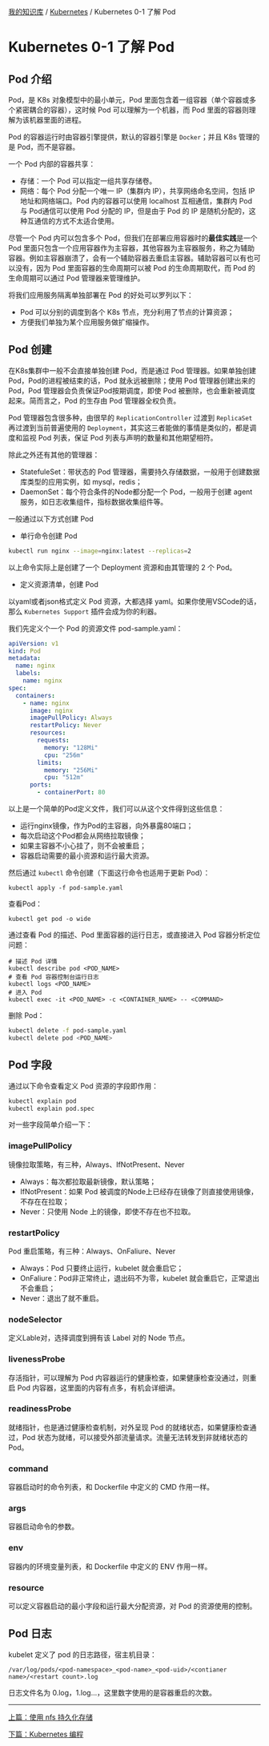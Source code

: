 [我的知识库](../README.md) / [Kubernetes](zz_gneratered_mdi.md) / Kubernetes 0-1 了解 Pod

# Kubernetes 0-1 了解 Pod

## Pod 介绍

Pod，是 K8s 对象模型中的最小单元，Pod 里面包含着一组容器（单个容器或多个紧密耦合的容器），这时候 Pod 可以理解为一个机器，而 Pod 里面的容器则理解为该机器里面的进程。

Pod 的容器运行时由容器引擎提供，默认的容器引擎是 `Docker`；并且 K8s 管理的是 Pod，而不是容器。

一个 Pod 内部的容器共享：

- 存储：一个 Pod 可以指定一组共享存储卷。
- 网络：每个 Pod 分配一个唯一 IP（集群内 IP），共享网络命名空间，包括 IP 地址和网络端口。Pod 内的容器可以使用 localhost 互相通信，集群内 Pod 与 Pod通信可以使用 Pod 分配的 IP，但是由于 Pod 的 IP 是随机分配的，这种互通信的方式不太适合使用。

尽管一个 Pod 内可以包含多个 Pod，但我们在部署应用容器时的**最佳实践**是一个 Pod 里面只包含一个应用容器作为主容器，其他容器为主容器服务，称之为辅助容器。例如主容器崩溃了，会有一个辅助容器去重启主容器。辅助容器可以有也可以没有，因为 Pod 里面容器的生命周期可以被 Pod 的生命周期取代，而 Pod 的生命周期可以通过 Pod 管理器来管理维护。

将我们应用服务隔离单独部署在 Pod 的好处可以罗列以下：

- Pod 可以分别的调度到各个 K8s 节点，充分利用了节点的计算资源；
- 方便我们单独为某个应用服务做扩缩操作。

## Pod 创建

在K8s集群中一般不会直接单独创建 Pod，而是通过 Pod 管理器。如果单独创建 Pod，Pod的进程被结束的话，Pod 就永远被删除；使用 Pod 管理器创建出来的Pod，Pod 管理器会负责保证Pod按期调度，即使 Pod 被删除，也会重新被调度起来。简而言之，Pod 的生存由 Pod 管理器全权负责。

Pod 管理器包含很多种，由很早的 `ReplicationController` 过渡到 `ReplicaSet` 再过渡到当前普遍使用的 `Deployment`，其实这三者能做的事情是类似的，都是调度和监视 Pod 列表，保证 Pod 列表与声明的数量和其他期望相符。

除此之外还有其他的管理器：

- StatefuleSet：带状态的 Pod 管理器，需要持久存储数据，一般用于创建数据库类型的应用实例，如 mysql，redis；
- DaemonSet：每个符合条件的Node都分配一个 Pod，一般用于创建 agent 服务，如日志收集组件，指标数据收集组件等。

一般通过以下方式创建 Pod

- 单行命令创建 Pod

```bash
kubectl run nginx --image=nginx:latest --replicas=2
```

以上命令实际上是创建了一个 Deployment 资源和由其管理的 2 个 Pod。

- 定义资源清单，创建 Pod

以yaml或者json格式定义 Pod 资源，大都选择 yaml。如果你使用VSCode的话，那么 `Kubernetes Support` 插件会成为你的利器。

我们先定义个一个 Pod 的资源文件 pod-sample.yaml：

```yaml
apiVersion: v1
kind: Pod
metadata:
  name: nginx
  labels:
    name: nginx
spec:
  containers:
    - name: nginx
      image: nginx
      imagePullPolicy: Always
      restartPolicy: Never
      resources:
        requests:
          memory: "128Mi"
          cpu: "256m"
        limits:
          memory: "256Mi"
          cpu: "512m"
      ports:
        - containerPort: 80
```

以上是一个简单的Pod定义文件，我们可以从这个文件得到这些信息：

- 运行nginx镜像，作为Pod的主容器，向外暴露80端口；
- 每次启动这个Pod都会从网络拉取镜像；
- 如果主容器不小心挂了，则不会被重启；
- 容器启动需要的最小资源和运行最大资源。

然后通过 `kubectl` 命令创建（下面这行命令也适用于更新 Pod）：

```shell
kubectl apply -f pod-sample.yaml
```

查看Pod：

```shell
kubectl get pod -o wide
```

通过查看 Pod 的描述、Pod 里面容器的运行日志，或直接进入 Pod 容器分析定位问题：

```shell
# 描述 Pod 详情
kubectl describe pod <POD_NAME>
# 查看 Pod 容器控制台运行日志
kubectl logs <POD_NAME>
# 进入 Pod
kubectl exec -it <POD_NAME> -c <CONTAINER_NAME> -- <COMMAND>
```

删除 Pod：

```bash
kubectl delete -f pod-sample.yaml
kubectl delete pod <POD_NAME>
```

## Pod 字段

通过以下命令查看定义 Pod 资源的字段即作用：

```bash
kubectl explain pod
kubectl explain pod.spec
```

对一些字段简单介绍一下：

### imagePullPolicy

镜像拉取策略，有三种，Always、IfNotPresent、Never

- Always：每次都拉取最新镜像，默认策略；
- IfNotPresent：如果 Pod 被调度的Node上已经存在镜像了则直接使用镜像，不存在在拉取；
- Never：只使用 Node 上的镜像，即使不存在也不拉取。

### restartPolicy

Pod 重启策略，有三种：Always、OnFaliure、Never

- Always：Pod 只要终止运行，kubelet 就会重启它；
- OnFaliure：Pod非正常终止，退出码不为零，kubelet 就会重启它，正常退出不会重启；
- Never：退出了就不重启。

### nodeSelector

定义Lable对，选择调度到拥有该 Label 对的 Node 节点。

### livenessProbe

存活指针，可以理解为 Pod 内容器运行的健康检查，如果健康检查没通过，则重启 Pod 内容器，这里面的内容有点多，有机会详细讲。

### readinessProbe

就绪指针，也是通过健康检查机制，对外呈现 Pod 的就绪状态，如果健康检查通过，Pod 状态为就绪，可以接受外部流量请求。流量无法转发到非就绪状态的 Pod。

### command

容器启动时的命令列表，和 Dockerfile 中定义的 CMD 作用一样。

### args

容器启动命令的参数。

### env

容器内的环境变量列表，和 Dockerfile 中定义的 ENV 作用一样。

### resource

可以定义容器启动的最小字段和运行最大分配资源，对 Pod 的资源使用的控制。

## Pod 日志

kubelet 定义了 pod 的日志路径，宿主机目录：

```
/var/log/pods/<pod-namespace>_<pod-name>_<pod-uid>/<contianer name>/<restart count>.log
```

日志文件名为 0.log，1.log...，这里数字使用的是容器重启的次数。

---
[上篇：使用 nfs 持久化存储](nfs-as-pvc.md)

[下篇：Kubernetes 编程](prgramming-kubernetes.md)
